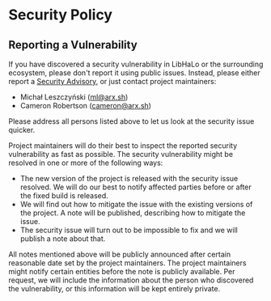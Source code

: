 # Security Policy

## Reporting a Vulnerability

If you have discovered a security vulnerability in LibHaLo or the surrounding ecosystem, please don't report it using public issues.
Instead, please either report a [Security Advisory](https://github.com/arx-research/libhalo/security/advisories/new), or just contact project maintainers:

* Michał Leszczyński (ml@arx.sh)
* Cameron Robertson (cameron@arx.sh)

Please address all persons listed above to let us look at the security issue quicker.

Project maintainers will do their best to inspect the reported security vulnerability as fast as possible.
The security vulnerability might be resolved in one or more of the following ways:
* The new version of the project is released with the security issue resolved.
  We will do our best to notify affected parties before or after the fixed build is released.
* We will find out how to mitigate the issue with the existing versions of the project.
  A note will be published, describing how to mitigate the issue.
* The security issue will turn out to be impossible to fix and we will publish a note about that.

All notes mentioned above will be publicly announced after certain reasonable date set by the project maintainers.
The project maintainers might notify certain entities before the note is publicly available.
Per request, we will include the information about the person who discovered the vulnerability, or this
information will be kept entirely private.
